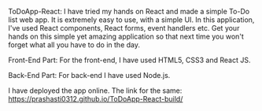 ToDoApp-React:
I have tried my hands on React and made a simple To-Do list web app. It is extremely easy to use, with a simple UI. In this application, I've used React components, React forms, event handlers etc. Get your hands on this simple yet amazing application so that next time you won't forget what all you have to do in the day. 

Front-End Part:
For the front-end, I have used HTML5, CSS3 and React JS. 

Back-End Part:
For back-end I have used Node.js. 

I have deployed the app online. The link for the same: 
https://prashasti0312.github.io/ToDoApp-React-build/
